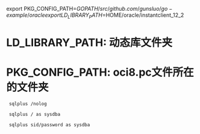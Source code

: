 export PKG_CONFIG_PATH=$GOPATH/src/github.com/gunsluo/go-example/oracle
export LD_LIBRARY_PATH=$HOME/oracle/instantclient_12_2

# LD_LIBRARY_PATH: 动态库文件夹
# PKG_CONFIG_PATH: oci8.pc文件所在的文件夹


```
 sqlplus /nolog

 sqlplus / as sysdba

 sqlplus sid/password as sysdba
```

